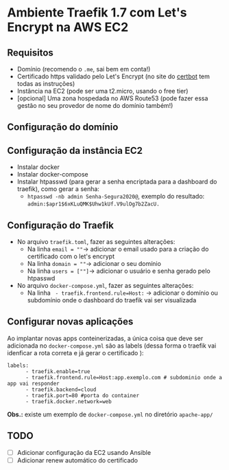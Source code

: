 # Ambiente Traefik 1.7 com Let's Encrypt na AWS EC2


## Requisitos

* Domínio (recomendo o `.me`, sai bem em conta!)
* Certificado https validado pelo Let's Encrypt (no site do [certbot](https://certbot.eff.org/) tem todas as instruções)
* Instância na EC2 (pode ser uma t2.micro, usando o free tier)
* [opcional] Uma zona hospedada no AWS Route53 (pode fazer essa gestão no seu provedor de nome do domínio também!)


## Configuração do domínio


## Configuração da instância EC2
* Instalar docker
* Instalar docker-compose
* Instalar htpasswd (para gerar a senha encriptada para a dashboard do traefik), como gerar a senha:
   - `htpasswd -nb admin Senha-Segura2020@`, exemplo do resultado: `admin:$apr1$6xKLuQMK$Uhw1kUf.V9ulOg7b2ZacU.`


## Configuração do Traefik
* No arquivo `traefik.toml`, fazer as seguintes alterações:
  - Na linha `email = ""`-> adicionar o email usado para a criação do certificado com o let's encrypt
  - Na linha `domain = ""`-> adicionar o seu domínio
  - Na linha `users = [""]`-> adicionar o usuário e senha gerado pelo htpasswd
* No arquivo `docker-compose.yml`, fazer as seguintes alterações:
  - Na linha ` - traefik.frontend.rule=Host:` -> adicionar o domínio ou subdomínio onde o dashboard do traefik vai ser visualizada
  

## Configurar novas aplicações

Ao implantar novas apps conteinerizadas, a única coisa que deve ser adicionada no `docker-compose.yml` são as labels (dessa forma o traefik vai idenficar a rota correta e já gerar o certificado ):
```
labels:
      - traefik.enable=true
      - traefik.frontend.rule=Host:app.exemplo.com # subdominio onde a app vai responder
      - traefik.backend=cloud
      - traefik.port=80 #porta do container
      - traefik.docker.network=web
```

**Obs.:** existe um exemplo de `docker-compose.yml` no diretório `apache-app/`

## TODO
 - [ ] Adicionar configuração da EC2 usando Ansible
 - [ ] Adicionar renew automático do certificado
